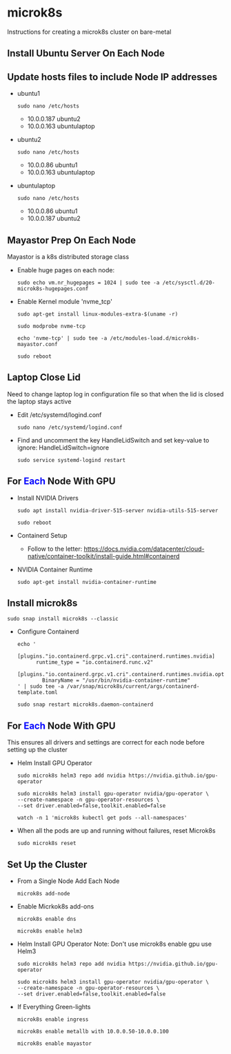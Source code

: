 # microk8s
Instructions for creating a microk8s cluster on bare-metal

## Install Ubuntu Server On Each Node

## Update hosts files to include Node IP addresses

- ubuntu1 
  ```
  sudo nano /etc/hosts
  ```
    - 10.0.0.187 ubuntu2
    - 10.0.0.163 ubuntulaptop

- ubuntu2 
  ```
  sudo nano /etc/hosts
  ```
    - 10.0.0.86 ubuntu1
    - 10.0.0.163 ubuntulaptop

- ubuntulaptop 
  ```
  sudo nano /etc/hosts
  ```
    - 10.0.0.86 ubuntu1
    - 10.0.0.187 ubuntu2
 
## Mayastor Prep On Each Node
Mayastor is a k8s distributed storage class

- Enable huge pages on each node:
     
    ```
    sudo echo vm.nr_hugepages = 1024 | sudo tee -a /etc/sysctl.d/20-microk8s-hugepages.conf
    ```

- Enable Kernel module 'nvme_tcp'
     
    ```
    sudo apt-get install linux-modules-extra-$(uname -r)
    ```
     
    ```
    sudo modprobe nvme-tcp
    ```
     
    ```
    echo 'nvme-tcp' | sudo tee -a /etc/modules-load.d/microk8s-mayastor.conf
    ```
     
    ```
    sudo reboot
    ```
    
## Laptop Close Lid
Need to change laptop log in configuration file so that when the lid is closed the laptop stays active

- Edit /etc/systemd/logind.conf    
    ```
    sudo nano /etc/systemd/logind.conf
    ```
- Find and uncomment the key HandleLidSwitch and set key-value to ignore:  HandleLidSwitch=ignore
    ```
    sudo service systemd-logind restart
    ```

## For <span style="color:blue">Each</span> Node With GPU

- Install NVIDIA Drivers
    ```
    sudo apt install nvidia-driver-515-server nvidia-utils-515-server
    ```
    ```
    sudo reboot
    ```
- Containerd Setup
    - Follow to the letter: https://docs.nvidia.com/datacenter/cloud-native/container-toolkit/install-guide.html#containerd

- NVIDIA Container Runtime
    ```
    sudo apt-get install nvidia-container-runtime
    ```

## Install microk8s
    
```
sudo snap install microk8s --classic
```
- Configure Containerd
    ```
    echo '
        [plugins."io.containerd.grpc.v1.cri".containerd.runtimes.nvidia]
          runtime_type = "io.containerd.runc.v2"
          [plugins."io.containerd.grpc.v1.cri".containerd.runtimes.nvidia.options]
            BinaryName = "/usr/bin/nvidia-container-runtime"
    ' | sudo tee -a /var/snap/microk8s/current/args/containerd-template.toml
    ```
    ```
    sudo snap restart microk8s.daemon-containerd
    ```
    
    
## For <span style="color:blue">Each</span> Node With GPU
This ensures all drivers and settings are correct for each node before setting up the cluster
   
- Helm Install GPU Operator
    ```
    sudo microk8s helm3 repo add nvidia https://nvidia.github.io/gpu-operator
    ```
    ```
    sudo microk8s helm3 install gpu-operator nvidia/gpu-operator \
    --create-namespace -n gpu-operator-resources \
    --set driver.enabled=false,toolkit.enabled=false
    ```
    ```
    watch -n 1 'microk8s kubectl get pods --all-namespaces'
    ```

- When all the pods are up and running without failures, reset Microk8s
    ```
    sudo microk8s reset
    ```

## Set Up the Cluster

- From a Single Node Add Each Node
  ```
  microk8s add-node
  ```
- Enable Micrkok8s add-ons
    ```
    microk8s enable dns
    ```
    ```
    microk8s enable helm3
    ```

- Helm Install GPU Operator
  Note: Don't use microk8s enable gpu use Helm3
    ```
    sudo microk8s helm3 repo add nvidia https://nvidia.github.io/gpu-operator
    ```
    ```
    sudo microk8s helm3 install gpu-operator nvidia/gpu-operator \
    --create-namespace -n gpu-operator-resources \
    --set driver.enabled=false,toolkit.enabled=false
    ```
- If Everything Green-lights  
  ```
  microk8s enable ingress
  ```
  ```
  microk8s enable metallb with 10.0.0.50-10.0.0.100
  ```
  ```
  microk8s enable mayastor
  ```
